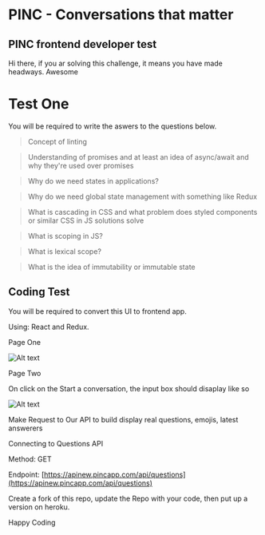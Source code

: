 # PINC - Conversations that matter

## PINC frontend developer test

Hi there, if you ar solving this challenge, it means you have made headways. Awesome


# Test One

You will be required to write the aswers to the questions below.

> Concept of linting 

> Understanding of promises and at least an idea of async/await and why they're used over promises

> Why do we need states in applications? 

> Why do we need global state management with something like Redux

> What is cascading in CSS and what problem does styled components or similar CSS in JS solutions solve

> What is scoping in JS? 

> What is lexical scope?

> What is the idea of immutability or immutable state

## Coding Test

You will be required to convert this UI to frontend app. 

Using: React and Redux.

Page One

![Alt text](https://monosnap.com/image/FgGejxjbjTj21B41Mve76Hg0vyWFU8)

Page Two

On click on the Start a conversation, the input box should disaplay like so

![Alt text](https://monosnap.com/image/4GFVaFHQvMgV2o4DXI7unm7oztgAg2)


Make Request to Our API to build display real questions, emojis, latest answerers

  

Connecting to Questions API

  

Method: GET

Endpoint:  [https://apinew.pincapp.com/api/questions](https://apinew.pincapp.com/api/questions)

Create a fork of this repo, update the Repo with your code, then put up a version on heroku.

Happy Coding
